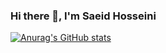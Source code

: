 ### Hi there 👋, I'm Saeid Hosseini
[![Anurag's GitHub stats](https://github-readme-stats.vercel.app/api?username=saeedhosseini21)](https://github.com/anuraghazra/github-readme-stats&count_private=true)
